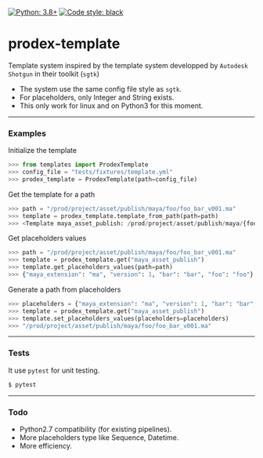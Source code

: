 [![Python: 3.8+](https://img.shields.io/badge/Python-3.8%2B-blue)](https://www.python.org/downloads/release/python-380/)
[![Code style: black](https://img.shields.io/badge/code%20style-black-000000.svg)](https://github.com/psf/black)

# prodex-template

Template system inspired by the template system developped by `Autodesk Shotgun` in their toolkit (`sgtk`)

- The system use the same config file style as `sgtk`.
- For placeholders, only Integer and String exists.
- This only work for linux and on Python3 for this moment.
---
### Examples

Initialize the template
```python
>>> from templates import ProdexTemplate
>>> config_file = "tests/fixtures/template.yml"
>>> prodex_template = ProdexTemplate(path=config_file)
```

Get the template for a path
```python
>>> path = "/prod/project/asset/publish/maya/foo/foo_bar_v001.ma"
>>> template = prodex_template.template_from_path(path=path)
>>> <Template maya_asset_publish: /prod/project/asset/publish/maya/{foo}[_{baz}]/{foo}[_{bar}]_v{version}.{maya_extension}>
```

Get placeholders values
```python
>>> path = "/prod/project/asset/publish/maya/foo/foo_bar_v001.ma"
>>> template = prodex_template.get("maya_asset_publish")
>>> template.get_placeholders_values(path=path)
>>> {"maya_extension": "ma", "version": 1, "bar": "bar", "foo": "foo"}
```

Generate a path from placeholders
```python
>>> placeholders = {"maya_extension": "ma", "version": 1, "bar": "bar", "foo": "foo"}
>>> template = prodex_template.get("maya_asset_publish")
>>> template.set_placeholders_values(placeholders=placeholders)
>>> "/prod/project/asset/publish/maya/foo/foo_bar_v001.ma"
```
---
### Tests
It use `pytest` for unit testing.
```bash
$ pytest
```
---
### Todo
- Python2.7 compatibility (for existing pipelines).
- More placeholders type like Sequence, Datetime.
- More efficiency.